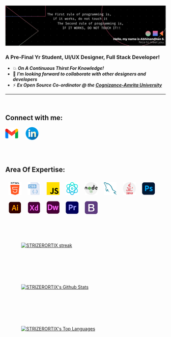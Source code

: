 ![](/assets/LinkedInBanner.png)

### A Pre-Final Yr Student, UI/UX Designer, Full Stack Developer!

- 💥 <i><b>On A Continuous Thirst For Knowledge!</b></i>
- 📰 <i><b>I’m looking forward to collaborate with other designers and developers</b></i>
- ⚡ <i><b>Ex Open Source Co-ordinator @ the [Cognizance-Amrita University][cognizance]  </b></i>

<hr>
<br>

## Connect with me:

[<img width="40px" style="margin-right:20px" src="assets/gmail.png" />][gmail]
[<img width="40px" style="margin-right:20px" src="assets/linkedin.png" />][Ln]

<br>

<br>

## Area Of Expertise:

<img align="left" alt="HTML5" width="40px" style="margin:10px"  src="assets/html-5.png" />
<img align="left" alt="CSS3" width="40px" style="margin:10px"  src="assets/css.png" />
<img align="left" alt="JavaScript" width="40px" style="margin:10px"  src="assets/js.png" />
<img align="left" alt="React" width="40px" style="margin:10px"  src="assets/reactjs.png" />
<img align="left" alt="Node.js" width="40px" style="margin:10px"  src="assets/nodejs.png" />
<img align="left" alt="MySQL" width="40px" style="margin:10px"  src="assets/mysql.png" />
<img align="left" alt="Java" width="40px" style="margin:10px"  src="assets/java.png" />
<img align="left" alt="photoshop" width="40px" style="margin:10px"  src="assets/photoshop.png" />
<img align="left" alt="illustrator" width="40px" style="margin:10px"  src="assets/illustrator.png" />
<img align="left" alt="xd" width="40px" style="margin:10px"  src="assets/xd.png" />
<img align="left" alt="Dreamweaver" width="40px" style="margin:10px"  src="assets/Dw.svg" />
<img align="left" alt="premeire pro" width="40px" style="margin:10px"  src="assets/premiere-pro.png" />
<img align="left" alt="Bootstrap" width="40px" style="margin:10px"  src="assets/bootstrap.png" />

<br>
<br>
<br>    
<br>
<br>    
<br>
<br>    
<br>
<p>
    <a href="https://github.com/STRIZERORTIX/github-readme-streak-stats">
        <img style="margin:50px"  title="🔥 Get streak stats for your profile at git.io/streak-stats" alt="STRIZERORTIX streak" src="https://github-readme-streak-stats.herokuapp.com?user=STRIZERORTIX&theme=midnight-purple&hide_border=true&border=DD0404&ring=00DDCF&background=000000&stroke=00DDAA&fire=DD08DC&currStreakNum=DD0202"/>
    </a>
</p>
<p>
     <a href="https://github.com/STRIZERORTIX/github-readme-stats"><img alt="STRIZERORTIX's Github Stats" style="margin:50px"  src="https://github-readme-stats.vercel.app/api?username=STRIZERORTIX&show_icons=true&count_private=true&theme=react&hide_border=true&bg_color=0D1117" /></a>
</p>
<p>
    <a href="https://github.com/SubhamRaoniar28/github-readme-stats"><img alt="STRIZERORTIX's Top Languages" style="margin:50px" src="https://github-readme-stats.vercel.app/api/top-langs/?username=STRIZERORTIX&langs_count=5&theme=midnight-purple&hide_border=true/"></a>
</p>
</span>
<br>


[cognizance]:https://cognizance-amrita.in/
[Ln]: https://www.linkedin.com/in/strizerortix/
[gmail]: mailto:abhi.varadan@gmail.com
